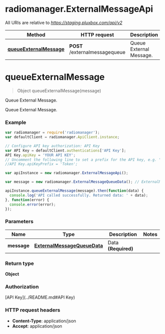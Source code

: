 # radiomanager.ExternalMessageApi

All URIs are relative to *https://staging.pluxbox.com/api/v2*

Method | HTTP request | Description
------------- | ------------- | -------------
[**queueExternalMessage**](ExternalMessageApi.md#queueExternalMessage) | **POST** /externalmessagequeue | Queue External Message.


<a name="queueExternalMessage"></a>
# **queueExternalMessage**
> Object queueExternalMessage(message)

Queue External Message.

Queue External Message.

### Example
```javascript
var radiomanager = require('radiomanager');
var defaultClient = radiomanager.ApiClient.instance;

// Configure API key authorization: API Key
var API Key = defaultClient.authentications['API Key'];
API Key.apiKey = 'YOUR API KEY';
// Uncomment the following line to set a prefix for the API key, e.g. "Token" (defaults to null)
//API Key.apiKeyPrefix = 'Token';

var apiInstance = new radiomanager.ExternalMessageApi();

var message = new radiomanager.ExternalMessageQueueData(); // ExternalMessageQueueData | Data **(Required)**

apiInstance.queueExternalMessage(message).then(function(data) {
  console.log('API called successfully. Returned data: ' + data);
}, function(error) {
  console.error(error);
});

```

### Parameters

Name | Type | Description  | Notes
------------- | ------------- | ------------- | -------------
 **message** | [**ExternalMessageQueueData**](ExternalMessageQueueData.md)| Data **(Required)** | 

### Return type

**Object**

### Authorization

[API Key](../README.md#API Key)

### HTTP request headers

 - **Content-Type**: application/json
 - **Accept**: application/json

